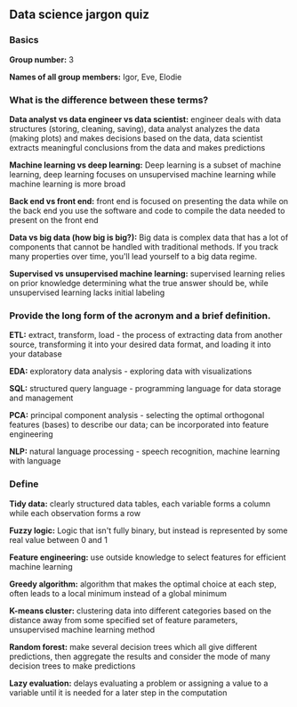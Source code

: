 ## Data science jargon quiz

### Basics

**Group number:** 3

**Names of all group members:** Igor, Eve, Elodie

### What is the difference between these terms?

**Data analyst vs data engineer vs data scientist:** engineer deals with data structures (storing, cleaning, saving), data analyst analyzes the data (making plots) and makes decisions based on the data, data scientist extracts meaningful conclusions from the data and makes predictions

**Machine learning vs deep learning:** Deep learning is a subset of machine learning, deep learning focuses on unsupervised machine learning while machine learning is more broad

**Back end vs front end:** front end is focused on presenting the data while on the back end you use the software and code to compile the data needed to present on the front end

**Data vs big data (how big is big?):** Big data is complex data that has a lot of components that cannot be handled with traditional methods. If you track many properties over time, you'll lead yourself to a big data regime.

**Supervised vs unsupervised machine learning:** supervised learning relies on prior knowledge determining what the true answer should be, while unsupervised learning lacks initial labeling 

### Provide the long form of the acronym and a brief definition.

**ETL:** extract, transform, load - the process of extracting data from another source, transforming it into your desired data format, and loading it into your database

**EDA:** exploratory data analysis - exploring data with visualizations

**SQL:** structured query language - programming language for data storage and management

**PCA:** principal component analysis - selecting the optimal orthogonal features (bases) to describe our data; can be incorporated into feature engineering

**NLP:** natural language processing - speech recognition, machine learning with language

### Define

**Tidy data:** clearly structured data tables, each variable forms a column while each observation forms a row

**Fuzzy logic:** Logic that isn't fully binary, but instead is represented by some real value between 0 and 1

**Feature engineering:** use outside knowledge to select features for efficient machine learning

**Greedy algorithm:** algorithm that makes the optimal choice at each step, often leads to a local minimum instead of a global minimum

**K-means cluster:** clustering data into different categories based on the distance away from some specified set of feature parameters, unsupervised machine learning method

**Random forest:** make several decision trees which all give different predictions, then aggregate the results and consider the mode of many decision trees to make predictions

**Lazy evaluation:** delays evaluating a problem or assigning a value to a variable until it is needed for a later step in the computation
